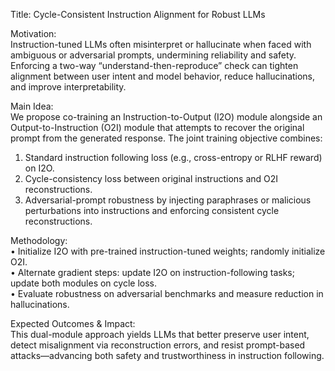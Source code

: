 Title: Cycle-Consistent Instruction Alignment for Robust LLMs

Motivation:  
Instruction-tuned LLMs often misinterpret or hallucinate when faced with ambiguous or adversarial prompts, undermining reliability and safety. Enforcing a two-way “understand-then-reproduce” check can tighten alignment between user intent and model behavior, reduce hallucinations, and improve interpretability.

Main Idea:  
We propose co-training an Instruction-to-Output (I2O) module alongside an Output-to-Instruction (O2I) module that attempts to recover the original prompt from the generated response. The joint training objective combines:  
1. Standard instruction following loss (e.g., cross-entropy or RLHF reward) on I2O.  
2. Cycle-consistency loss between original instructions and O2I reconstructions.  
3. Adversarial-prompt robustness by injecting paraphrases or malicious perturbations into instructions and enforcing consistent cycle reconstructions.  

Methodology:  
• Initialize I2O with pre-trained instruction-tuned weights; randomly initialize O2I.  
• Alternate gradient steps: update I2O on instruction-following tasks; update both modules on cycle loss.  
• Evaluate robustness on adversarial bench­marks and measure reduction in hallucinations.  

Expected Outcomes & Impact:  
This dual-module approach yields LLMs that better preserve user intent, detect misalignment via reconstruction errors, and resist prompt-based attacks—advancing both safety and trustworthiness in instruction following.